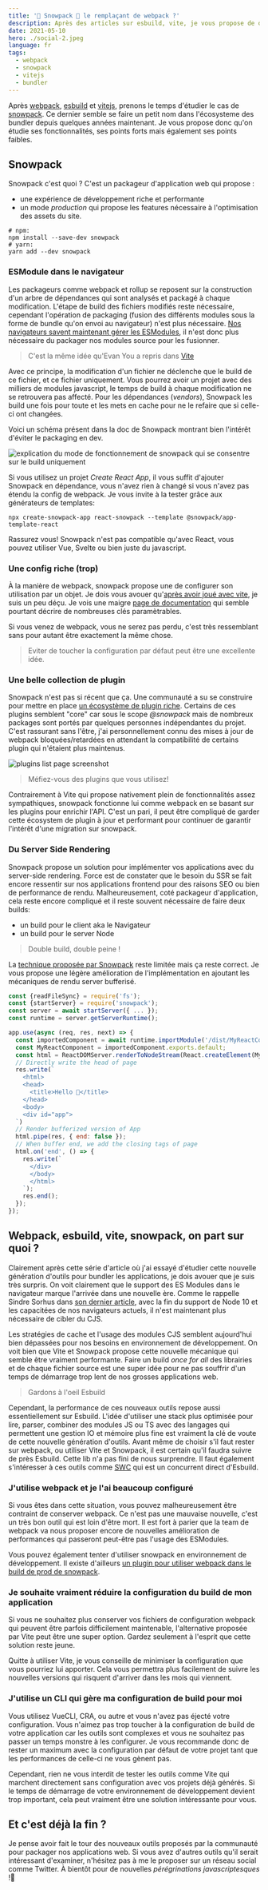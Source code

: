 ```yaml
---
title: '🗻 Snowpack 🗻 le remplaçant de webpack ?️'
description: Après des articles sur esbuild, vite, je vous propose de découvrir ensemble snowpack afin de se faire un avis.
date: 2021-05-10
hero: ./social-2.jpeg
language: fr
tags:
  - webpack
  - snowpack
  - vitejs
  - bundler
---
```


Après [webpack](/fr/webpack), [esbuild](/fr/esbuild) et [vitejs](/fr/vitjs), prenons le temps d'étudier le cas de [snowpack](/fr/snowpack).
Ce dernier semble se faire un petit nom dans l'écosysteme des bundler depuis quelques années maintenant.
Je vous propose donc qu'on étudie ses fonctionnalités, ses points forts mais également ses points faibles.

## Snowpack

Snowpack c'est quoi ? C'est un packageur d'application web qui propose :

- une expérience de développement riche et performante
- un mode _production_ qui propose les features nécessaire à l'optimisation des assets du site.

```shell
# npm:
npm install --save-dev snowpack
# yarn:
yarn add --dev snowpack
```

### ESModule dans le navigateur

Les packageurs comme webpack et rollup se reposent sur la construction d'un arbre de dépendances qui sont analysés et packagé à chaque modification.
L'étape de build des fichiers modifiés reste nécessaire, cependant l'opération de packaging (fusion des différents modules sous la forme de bundle qu'on envoi au navigateur) n'est plus nécessaire.
[Nos navigateurs savent maintenant gérer les ESModules](https://caniuse.com/?search=esmodule), il n'est donc plus nécessaire du packager nos modules source pour les fusionner.

> C'est la même idée qu'Evan You a repris dans [Vite](/fr/vitejs-concurrent-performant-webpack-pour-react)

Avec ce principe, la modification d'un fichier ne déclenche que le build de ce fichier, et ce fichier uniquement.
Vous pourrez avoir un projet avec des milliers de modules javascript, le temps de build à chaque modification ne se retrouvera pas affecté.
Pour les dépendances (_vendors_), Snowpack les build une fois pour toute et les mets en cache pour ne le refaire que si celle-ci ont changées.

Voici un schéma présent dans la doc de Snowpack montrant bien l'intérêt d'éviter le packaging en dev.

![explication du mode de fonctionnement de snowpack qui se consentre sur le build uniquement](./snowpack-unbundled.png)

Si vous utilisez un projet _Create React App_, il vous suffit d'ajouter Snowpack en dépendance, vous n'avez rien à changé si vous n'avez pas étendu la config de webpack.
Je vous invite à la tester grâce aux générateurs de templates:

```shell
npx create-snowpack-app react-snowpack --template @snowpack/app-template-react
```

Rassurez vous! Snowpack n'est pas compatible qu'avec React, vous pouvez utiliser Vue, Svelte ou bien juste du javascript.

### Une config riche (trop)

À la manière de webpack, snowpack propose une de configurer son utilisation par un objet.
Je dois vous avouer qu'[après avoir joué avec vite](/fr/vitejs-concurrent-performant-webpack-pour-react/), je suis un peu déçu.
Je vois une maigre [page de documentation](https://www.snowpack.dev/reference/configuration) qui semble pourtant décrire de nombreuses clés paramètrables.

Si vous venez de webpack, vous ne serez pas perdu, c'est très ressemblant sans pour autant être exactement la même chose.

> Eviter de toucher la configuration par défaut peut être une excellente idée.

### Une belle collection de plugin

Snowpack n'est pas si récent que ça.
Une communauté a su se construire pour mettre en place [un écosystème de plugin riche](https://www.snowpack.dev/plugins).
Certains de ces plugins semblent "core" car sous le scope _@snowpack_ mais de nombreux packages sont portés par quelques personnes indépendantes du projet.
C'est rassurant sans l'être, j'ai personnellement connu des mises à jour de webpack bloquées/retardées en attendant la compatibilité de certains plugin qui n'étaient plus maintenus.

![plugins list page screenshot](./plugins.png)

> Méfiez-vous des plugins que vous utilisez!

Contrairement à Vite qui propose nativement plein de fonctionnalités assez sympathiques, snowpack fonctionne lui comme webpack en se basant sur les plugins pour enrichir l'API.
C'est un pari, il peut être compliqué de garder cette écosystem de plugin à jour et performant pour continuer de garantir l'intérêt d'une migration sur snowpack.

### Du Server Side Rendering

Snowpack propose un solution pour implémenter vos applications avec du server-side rendering.
Force est de constater que le besoin du SSR se fait encore ressentir sur nos applications frontend pour des raisons SEO ou bien de performance de rendu.
Malheureusement, coté packageur d'application, cela reste encore compliqué et il reste souvent nécessaire de faire deux builds:

- un build pour le client aka le Navigateur
- un build pour le server Node

> Double build, double peine !

La [technique proposée par Snowpack](<https://www.snowpack.dev/guides/server-side-render#option-3%3A-server-side-rendering-(ssr)>) reste limitée mais ça reste correct.
Je vous propose une légère amélioration de l'implémentation en ajoutant les mécaniques de rendu server bufferisé.

```javascript
const {readFileSync} = require('fs');
const {startServer} = require('snowpack');
const server = await startServer({ ... });
const runtime = server.getServerRuntime();

app.use(async (req, res, next) => {
  const importedComponent = await runtime.importModule('/dist/MyReactComponent.js');
  const MyReactComponent = importedComponent.exports.default;
  const html = ReactDOMServer.renderToNodeStream(React.createElement(MyReactComponent, null));
  // Directly write the head of page
  res.write(`
    <html>
    <head>
      <title>Hello 👋</title>
    </head>
    <body>
    <div id="app">
  `)
  // Render bufferized version of App
  html.pipe(res, { end: false });
  // When buffer end, we add the closing tags of page
  html.on('end', () => {
    res.write(`
      </div>
      </body>
      </html>
    `);
    res.end();
  });
});
```

## Webpack, esbuild, vite, snowpack, on part sur quoi ?

Clairement après cette série d'article où j'ai essayé d'étudier cette nouvelle génération d'outils pour bundler les applications, je dois avouer que je suis très surpris.
On voit clairement que le support des ES Modules dans le navigateur marque l'arrivée dans une nouvelle ère.
Comme le rappelle Sindre Sorhus dans [son dernier article](https://blog.sindresorhus.com/hello-modules-d1010b4e777b), avec la fin du support de Node 10 et les capacitées de nos navigateurs actuels, il n'est maintenant plus nécessaire de cibler du CJS.

Les stratégies de cache et l'usage des modules CJS semblent aujourd'hui bien dépassées pour nos besoins en environnement de développement.
On voit bien que Vite et Snowpack propose cette nouvelle mécanique qui semble être vraiment performante.
Faire un build _once for all_ des librairies et de chaque fichier source est une super idée pour ne pas souffrir d'un temps de démarrage trop lent de nos grosses applications web.

> Gardons à l'oeil Esbuild

Cependant, la performance de ces nouveaux outils repose aussi essentiellement sur Esbuild.
L'idée d'utiliser une stack plus optimisée pour lire, parser, combiner des modules JS ou TS avec des langages qui permettent une gestion IO et mémoire plus fine est vraiment la clé de voute de cette nouvelle génération d'outils.
Avant même de choisir s'il faut rester sur webpack, ou utiliser Vite et Snowpack, il est certain qu'il faudra suivre de près Esbuild.
Cette lib n'a pas fini de nous surprendre.
Il faut également s'intéresser à ces outils comme [SWC](https://swc.rs/) qui est un concurrent direct d'Esbuild.

### J'utilise webpack et je l'ai beaucoup configuré

Si vous êtes dans cette situation, vous pouvez malheureusement être contraint de conserver webpack.
Ce n'est pas une mauvaise nouvelle, c'est un très bon outil qui est loin d'être mort.
Il est fort à parier que la team de webpack va nous proposer encore de nouvelles amélioration de performances qui passeront peut-être pas l'usage des ESModules.

Vous pouvez également tenter d'utiliser snowpack en environnement de développement.
Il existe d'ailleurs [un plugin pour utiliser webpack dans le build de prod de snowpack](https://www.npmjs.com/package/@snowpack/plugin-webpack).

### Je souhaite vraiment réduire la configuration du build de mon application

Si vous ne souhaitez plus conserver vos fichiers de configuration webpack qui peuvent être parfois difficilement maintenable, l'alternative proposée par Vite peut être une super option.
Gardez seulement à l'esprit que cette solution reste jeune.

Quitte à utiliser Vite, je vous conseille de minimiser la configuration que vous pourriez lui apporter.
Cela vous permettra plus facilement de suivre les nouvelles versions qui risquent d'arriver dans les mois qui viennent.

### J'utilise un CLI qui gère ma configuration de build pour moi

Vous utilisez VueCLI, CRA, ou autre et vous n'avez pas éjecté votre configuration.
Vous n'aimez pas trop toucher à la configuration de build de votre application car les outils sont complexes et vous ne souhaitez pas passer un temps monstre à les configurer.
Je vous recommande donc de rester un maximum avec la configuration par défaut de votre projet tant que les performances de celle-ci ne vous gènent pas.

Cependant, rien ne vous interdit de tester les outils comme Vite qui marchent directement sans configuration avec vos projets déjà générés.
Si le temps de démarrage de votre environnement de développement devient trop important, cela peut vraiment être une solution intéressante pour vous.

## Et c'est déjà la fin ?

Je pense avoir fait le tour des nouveaux outils proposés par la communauté pour packager nos applications web.
Si vous avez d'autres outils qu'il serait intéressant d'examiner, n'hésitez pas à me le proposer sur un réseau social comme Twitter.
À bientôt pour de nouvelles _pérégrinations javascriptesques_ !👋

